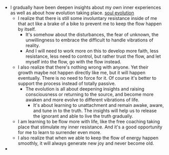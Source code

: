 - I gradually have been deepen insights about my own inner experiences as well as about how evolution taking place. [soul evolution](<soul evolution.md>)
    - I realize that there is still some involuntary resistance inside of me that act like a brake of a bike to prevent me to keep the flow happen by itself. 
        - It's somehow about the disturbances, the fear of unknown, the unwillingness to embrace the difficult to handle vibrations of reality.
        - And I will need to work more on this to develop more faith, less resistance, less need to control, but rather trust the flow, and let myself into the flow, go with the flow instead.
    - I also realize that there's nothing wrong with anyone. Yet their growth maybe not happen directly like me, but it will happen eventually. There is no need to force for it. Of course it's better to support the process instead of totally passive. 
        - The evolution is all about deepening insights and raising consciousness or returning to the source, and become more awaken and more evolve to different vibrations of life.
            - It's about learning to unattachment and remain awake, aware, and tune in to the truth. The insights will help us to release the ignorant and able to live the truth gradually.
    - I am learning to be flow more with life, like the free coaching taking place that stimulate my inner resistance. And it's a good opportunity for me to learn to surrender even more.
    - I also realize that when we able to keep the flow of energy happen smoothly, it will always generate new joy and never become old. 
- 
